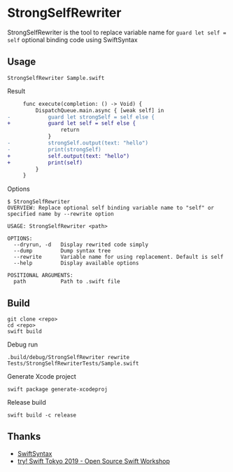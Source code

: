 # StrongSelfRewriter
StrongSelfRewriter is the tool to replace variable name for `guard let self = self` optional binding code using SwiftSyntax

## Usage
```shell
StrongSelfRewriter Sample.swift
```

Result
```diff
     func execute(completion: () -> Void) {
         DispatchQueue.main.async { [weak self] in
-            guard let strongSelf = self else {
+            guard let self = self else {
                 return
             }
-            strongSelf.output(text: "hello")
-            print(strongSelf)
+            self.output(text: "hello")
+            print(self)
         }
     }
```

Options
```shell
$ StrongSelfRewriter 
OVERVIEW: Replace optional self binding variable name to "self" or specified name by --rewrite option

USAGE: StrongSelfRewriter <path>

OPTIONS:
  --dryrun, -d   Display rewrited code simply
  --dump         Dump syntax tree
  --rewrite      Variable name for using replacement. Default is self
  --help         Display available options

POSITIONAL ARGUMENTS:
  path           Path to .swift file
```

## Build
```shell
git clone <repo>
cd <repo>
swift build
```
Debug run
```shell
.build/debug/StrongSelfRewriter rewrite Tests/StrongSelfRewriterTests/Sample.swift 
```
Generate Xcode project
```shell
swift package generate-xcodeproj
```

Release build
```shell
swift build -c release
```

## Thanks
- [SwiftSyntax](https://github.com/apple/swift-syntax)
- [try! Swift Tokyo 2019 - Open Source Swift Workshop](https://www.tryswift.co/events/2019/tokyo/en/#open-source-swift)

